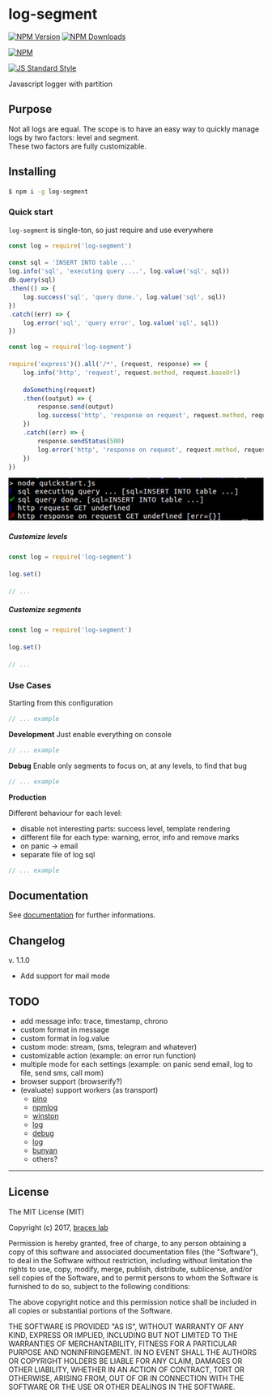 # log-segment

[![NPM Version](http://img.shields.io/npm/v/log-segment.svg?style=flat)](https://www.npmjs.org/package/log-segment)
[![NPM Downloads](https://img.shields.io/npm/dm/log-segment.svg?style=flat)](https://www.npmjs.org/package/log-segment)

[![NPM](https://nodei.co/npm-dl/log-segment.png)](https://nodei.co/npm/log-segment/)

[![JS Standard Style](https://img.shields.io/badge/code%20style-standard-brightgreen.svg)](http://standardjs.com/)

Javascript logger with partition  

## Purpose

Not all logs are equal.
The scope is to have an easy way to quickly manage logs by two factors: level and segment.  
These two factors are fully customizable.  

## Installing

````bash
$ npm i -g log-segment
````

### Quick start

``log-segment`` is single-ton, so just require and use everywhere

````js
const log = require('log-segment')

const sql = 'INSERT INTO table ...'
log.info('sql', 'executing query ...', log.value('sql', sql))
db.query(sql)
.then(() => {
    log.success('sql', 'query done.', log.value('sql', sql))
})
.catch((err) => {
    log.error('sql', 'query error', log.value('sql', sql))
})
````

````js
const log = require('log-segment')

require('express')().all('/*', (request, response) => {
    log.info('http', 'request', request.method, request.baseUrl)
    
    doSomething(request)
    .then((output) => {
        response.send(output)
        log.success('http', 'response on request', request.method, request.baseUrl)
    })
    .catch((err) => {
        response.sendStatus(500)
        log.error('http', 'response on request', request.method, request.baseUrl, log.value('err', err))
    })
})
````

![quickstart](./doc/img/quickstart.jpg  "quickstart")

##### Customize levels

````js
const log = require('log-segment')

log.set()

// ...
````

##### Customize segments

````js
const log = require('log-segment')

log.set()

// ...
````

### Use Cases

Starting from this configuration

````js
// ... example
````

**Development**
Just enable everything on console

````js
// ... example
````

**Debug**
Enable only segments to focus on, at any levels, to find that bug

````js
// ... example
````

**Production**

Different behaviour for each level:
  - disable not interesting parts: success level, template rendering
  - different file for each type: warning, error, info
    and remove marks
  - on panic -> email
  - separate file of log sql

````js
// ... example
````

## Documentation

See [documentation](./doc/README.md) for further informations.

## Changelog

v. 1.1.0

- Add support for mail mode

## TODO

- add message info: trace, timestamp, chrono
- custom format in message
- custom format in log.value
- custom mode: stream, (sms, telegram and whatever)
- customizable action (example: on error run function)
- multiple mode for each settings (example: on panic send email, log to file, send sms, call mom)
- browser support (browserify?)
- (evaluate) support workers (as transport)
  - [pino](https://github.com/pinojs/pino)
  - [npmlog](https://github.com/npm/npmlog)
  - [winston](https://github.com/winstonjs/winston)
  - [log](https://github.com/tj/log.js)
  - [debug](https://github.com/visionmedia/debug)
  - [log](https://github.com/tj/log.js)
  - [bunyan](https://github.com/trentm/node-bunyan)
  - others?

---

## License

The MIT License (MIT)

Copyright (c) 2017, [braces lab](https://braceslab.com)

Permission is hereby granted, free of charge, to any person obtaining a copy
of this software and associated documentation files (the "Software"), to deal
in the Software without restriction, including without limitation the rights
to use, copy, modify, merge, publish, distribute, sublicense, and/or sell
copies of the Software, and to permit persons to whom the Software is
furnished to do so, subject to the following conditions:

The above copyright notice and this permission notice shall be included in all
copies or substantial portions of the Software.

THE SOFTWARE IS PROVIDED "AS IS", WITHOUT WARRANTY OF ANY KIND, EXPRESS OR
IMPLIED, INCLUDING BUT NOT LIMITED TO THE WARRANTIES OF MERCHANTABILITY,
FITNESS FOR A PARTICULAR PURPOSE AND NONINFRINGEMENT. IN NO EVENT SHALL THE
AUTHORS OR COPYRIGHT HOLDERS BE LIABLE FOR ANY CLAIM, DAMAGES OR OTHER
LIABILITY, WHETHER IN AN ACTION OF CONTRACT, TORT OR OTHERWISE, ARISING FROM,
OUT OF OR IN CONNECTION WITH THE SOFTWARE OR THE USE OR OTHER DEALINGS IN THE
SOFTWARE.
